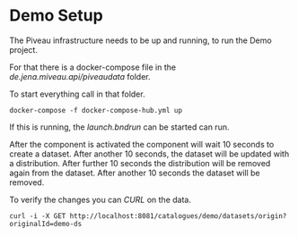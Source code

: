 # Demo Setup

The Piveau infrastructure needs to be up and running, to run the Demo project.

For that there is a docker-compose file in the *de.jena.miveau.api/piveaudata* folder.

To start everything call in that folder.

`docker-compose -f docker-compose-hub.yml up`

If this is running, the *launch.bndrun* can be started can run.

After the component is activated the component will wait 10 seconds to create a dataset. After another 10 seconds, the dataset will be updated with a distribution. After further 10 seconds the distribution will be removed again from the dataset. After another 10 seconds the dataset will be removed.

To verify the changes you can *CURL* on the data.

`curl -i -X GET http://localhost:8081/catalogues/demo/datasets/origin?originalId=demo-ds` 

